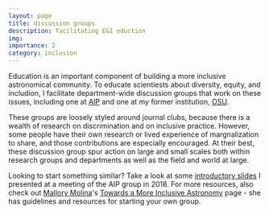 ```yaml
---
layout: page
title: discussion groups
description: facilitating E&I eduction
img: 
importance: 2
category: inclusion
---
```


Education is an important component of building a more inclusive astronomical community. To educate scientiests about diversity, equity, and includion, I facilitate department-wide discussion groups that work on these issues, including one at [AIP](https://www.aip.de/en/career/gender-equality/gleichstellung-journal-club?set_language=en) and one at my former institution, [OSU](http://www.astronomy.ohio-state.edu/~schmidt/DiversityJournalClub.html).

These groups are loosely styled around journal clubs, because there is a wealth of research on discrimination and on inclusive practice. However, some people have their own research or lived experience of margnalization to share, and those contributions are especially encouraged. At their best, these discussion group spur action on large and small scales both within research groups and departments as well as the field and world at large. 

Looking to start something similar? Take a look at some [introductory slides](https://www.dropbox.com/s/j45c1tew4xxh6xu/2018_EI_introslides.pdf?dl=0) I presented at a meeting of the AIP group in 2018. For more resources, also check out [Mallory Molina](https://sites.psu.edu/mmolina/)'s [Towards a More Inclusive Astronomy](http://www.tamiastronomy.org/) page - she has guidelines and resources for starting your own group. 